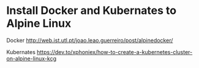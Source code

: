 # Install Docker and Kubernates to Alpine Linux

Docker 
http://web.ist.utl.pt/joao.leao.guerreiro/post/alpinedocker/

Kubernates
https://dev.to/xphoniex/how-to-create-a-kubernetes-cluster-on-alpine-linux-kcg

